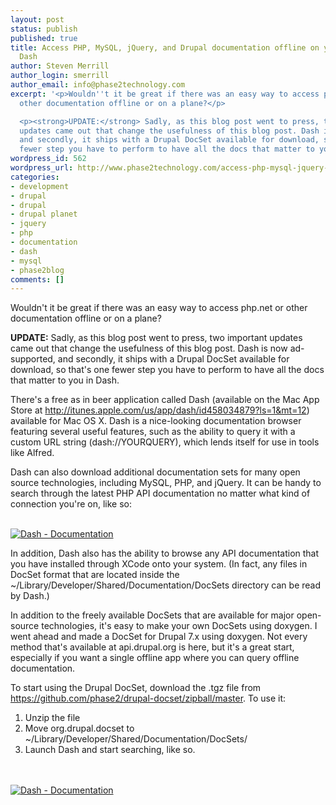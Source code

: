 ```yaml
---
layout: post
status: publish
published: true
title: Access PHP, MySQL, jQuery, and Drupal documentation offline on your Mac with
  Dash
author: Steven Merrill
author_login: smerrill
author_email: info@phase2technology.com
excerpt: '<p>Wouldn''t it be great if there was an easy way to access php.net or
  other documentation offline or on a plane?</p>

  <p><strong>UPDATE:</strong> Sadly, as this blog post went to press, two important
  updates came out that change the usefulness of this blog post. Dash is now ad-supported,
  and secondly, it ships with a Drupal DocSet available for download, so that''s one
  fewer step you have to perform to have all the docs that matter to you in Dash.</p>'
wordpress_id: 562
wordpress_url: http://www.phase2technology.com/access-php-mysql-jquery-and-drupal-documentation-offline-on-your-mac-with-dash/
categories:
- development
- drupal
- drupal
- drupal planet
- jquery
- php
- documentation
- dash
- mysql
- phase2blog
comments: []
---
```

<p>Wouldn't it be great if there was an easy way to access php.net or other documentation offline or on a plane?</p></p>
<p><strong>UPDATE:</strong> Sadly, as this blog post went to press, two important updates came out that change the usefulness of this blog post. Dash is now ad-supported, and secondly, it ships with a Drupal DocSet available for download, so that's one fewer step you have to perform to have all the docs that matter to you in Dash.</p></p>

<!--more-->

<p>There's a free as in beer application called Dash (available on the Mac App Store at <a href="http://itunes.apple.com/us/app/dash/id458034879?ls=1&mt=12" title="http://itunes.apple.com/us/app/dash/id458034879?ls=1&mt=12">http://itunes.apple.com/us/app/dash/id458034879?ls=1&mt=12</a>) available for Mac OS X. Dash is a nice-looking documentation browser featuring several useful features, such as the ability to query it with a custom URL string (dash://YOURQUERY), which lends itself for use in tools like Alfred.</p></p>
<p>Dash can also download additional documentation sets for many open source technologies, including MySQL, PHP, and jQuery. It can be handy to search through the latest PHP API documentation no matter what kind of connection you're on, like so:</p><br />
<a href="https://skitch.com/00sven/87u7b/dash-documentation"><img src="https://img.skitch.com/20120530-ttupxms7g3b48xep9yu3qk8rs2.medium.jpg" alt="Dash - Documentation" /></a></p>
<p>In addition, Dash also has the ability to browse any API documentation that you have installed through XCode onto your system. (In fact, any files in DocSet format that are located inside the ~/Library/Developer/Shared/Documentation/DocSets directory can be read by Dash.)</p></p>
<p>In addition to the freely available DocSets that are available for major open-source technologies, it's easy to make your own DocSets using doxygen. I went ahead and made a DocSet for Drupal 7.x using doxygen. Not every method that's available at api.drupal.org is here, but it's a great start, especially if you want a single offline app where you can query offline documentation.</p></p>
<p>To start using the Drupal DocSet, download the .tgz file from <a href="https://github.com/phase2/drupal-docset/zipball/master" title="https://github.com/phase2/drupal-docset/zipball/master">https://github.com/phase2/drupal-docset/zipball/master</a>. To use it:</p></p>
<ol>
<li>Unzip the file</li>
<li>Move org.drupal.docset to ~/Library/Developer/Shared/Documentation/DocSets/</li>
<li>Launch Dash and start searching, like so.</li><br />
</ol><br />
<a href="https://skitch.com/00sven/87u44/dash-documentation"><img src="https://img.skitch.com/20120530-rrgw89tfht2g7ie3ejys98xssr.medium.jpg" alt="Dash - Documentation" /></a></p>
